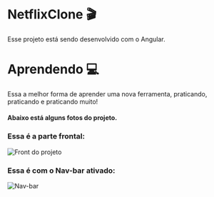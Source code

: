 # NetflixClone :clapper:

Esse projeto está sendo desenvolvido com o Angular.

# Aprendendo :computer:

Essa a melhor forma de aprender uma nova ferramenta, praticando, praticando e praticando muito!


#### Abaixo está alguns fotos do projeto.


### Essa é a parte frontal:

![Front do projeto](img/front.png)


### Essa é com o Nav-bar ativado:

![Nav-bar](img/nav-bar.png)

